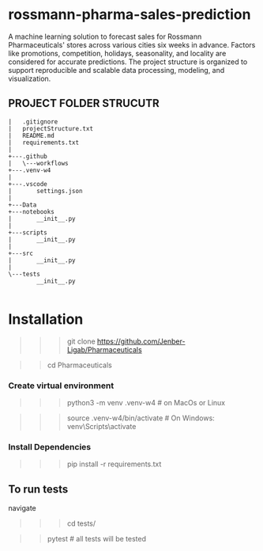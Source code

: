 # rossmann-pharma-sales-prediction

A machine learning solution to forecast sales for Rossmann Pharmaceuticals' stores across various cities six weeks in advance. Factors like promotions, competition, holidays, seasonality, and locality are considered for accurate predictions.
The project structure is organized to support reproducible and scalable data processing, modeling, and visualization.

## **PROJECT FOLDER STRUCUTR**
```
|   .gitignore
|   projectStructure.txt
|   README.md
|   requirements.txt
|   
+---.github
|   \---workflows
+---.venv-w4
|          
+---.vscode
|       settings.json
|       
+---Data
+---notebooks
|       __init__.py
|       
+---scripts
|       __init__.py
|       
+---src
|       __init__.py
|       
\---tests
        __init__.py
        
```
# Installation

>>> git clone https://github.com/Jenber-Ligab/Pharmaceuticals

>> cd Pharmaceuticals

### Create virtual environment

>>> python3 -m venv .venv-w4 # on MacOs or Linux

>>> source .venv-w4/bin/activate  # On Windows: venv\Scripts\activate

### Install Dependencies

>>> pip install -r requirements.txt

## To run tests
navigate 
>>> cd tests/

>>pytest # all tests will be tested